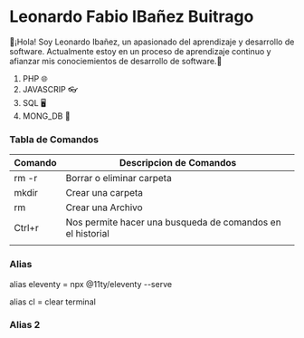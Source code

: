 # Leonardo Fabio IBañez Buitrago 
👋¡Hola! Soy Leonardo Ibañez, un apasionado del aprendizaje y desarrollo de software. Actualmente estoy en un proceso de aprendizaje continuo y afianzar mis conociemientos de desarrollo de software.🚀

1. PHP 🌐
2. JAVASCRIP 👓
3. SQL 🖥️
4. MONG_DB 📄


### Tabla de Comandos 

| Comando           | Descripcion de Comandos                                    |
|-------------------|------------------------------------------------------------|
| rm -r             | Borrar o eliminar carpeta                                  |
| mkdir             | Crear una carpeta                                          |
| rm                | Crear una Archivo                                          |
| Ctrl+r            | Nos permite hacer una busqueda de comandos en el historial |
|                                                                                |

### Alias

alias eleventy = npx @11ty/eleventy --serve <br>

alias cl = clear terminal  

### Alias 2



